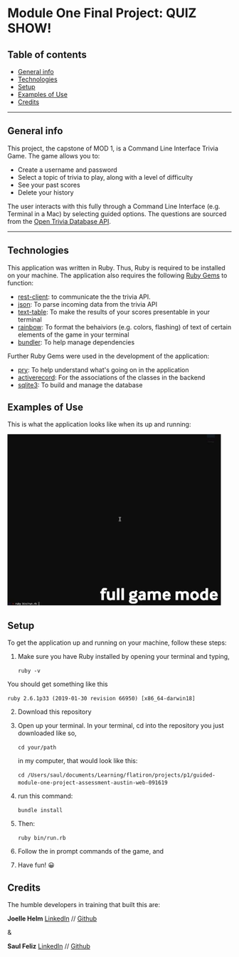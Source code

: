 Module One Final Project: QUIZ SHOW!
====================================

## Table of contents
* [General info](#general-info)
* [Technologies](#technologies)
* [Setup](#setup)
* [Examples of Use](#examples-of-use)
* [Credits](#credits)

---

## General info
This project, the capstone of MOD 1, is a Command Line Interface Trivia Game. The game allows you to:

- Create a username and password
- Select a topic of trivia to play, along with a level of difficulty
- See your past scores
- Delete your history

The user interacts with this fully through a Command Line Interface (e.g. Terminal in a Mac) by selecting guided options. The questions are sourced from the [Open Trivia Database API](https://opentdb.com/).

---

## Technologies

This application was written in Ruby. Thus, Ruby is required to be installed on your machine. The application also requires the following [Ruby Gems](https://rubygems.org/) to function:

- [rest-client](https://rubygems.org/gems/rest-client/versions/1.8.0): to communicate the the trivia API. 
- [json](https://rubygems.org/gems/json): To parse incoming data from the trivia API
- [text-table](https://rubygems.org/gems/text-table/versions/1.2.4): To make the results of your scores presentable in your terminal
- [rainbow](https://rubygems.org/gems/rainbow): To format the behaiviors (e.g. colors, flashing) of text of certain elements of the game in your terminal
- [bundler](https://rubygems.org/gems/bundler): To help manage dependencies

Further Ruby Gems were used in the development of the application:

- [pry](https://rubygems.org/gems/pry): To help understand what's going on in the application
- [activerecord](https://rubygems.org/gems/activerecord): For the associations of the classes in the backend
- [sqlite3](https://rubygems.org/gems/sqlite3): To build and manage the database



## Examples of Use

This is what the application looks like when its up and running:


   ![](/images/quiz_game.gif)


## Setup

To get the application up and running on your machine, follow these steps:

1. Make sure you have Ruby installed by opening your terminal and typing, 

   ```ruby -v ```

You should get something like this 

   ```ruby 2.6.1p33 (2019-01-30 revision 66950) [x86_64-darwin18] ```
   
2. Download this repository

3. Open up your terminal. In your terminal, cd into the repository you just downloaded like so, 

   ``` cd your/path ```
   
   in my computer, that would look like this:
   
   ``` cd /Users/saul/documents/Learning/flatiron/projects/p1/guided-module-one-project-assessment-austin-web-091619 ```

5. run this command: 

   ``` bundle install ```
   
6. Then: 

   ``` ruby bin/run.rb ```

5. Follow the in prompt commands of the game, and



6. Have fun! 😀


## Credits


The humble developers in training that built this are:


**Joelle Helm** [LinkedIn](https://www.linkedin.com/in/joellehelm/) // [Github](https://github.com/Joellehelm)

&

**Saul Feliz** [LinkedIn](https://www.linkedin.com/in/saul-feliz-ba8bab1/) // [Github](https://github.com/saulhappy)
